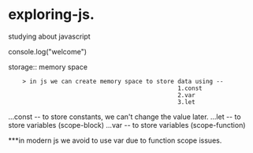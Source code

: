 # exploring-js.
studying about javascript

console.log("welcome")

storage::  memory space
        
        > in js we can create memory space to store data using --
                                                    1.const
                                                    2.var
                                                    3.let
                                                    
 ...const -- to store constants, we can't change the value later.
 ...let -- to store variables (scope-block)
 ...var -- to store variables (scope-function)

 ***in modern js we avoid to use var due to function scope issues.
